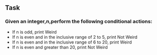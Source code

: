 ## Task 
### Given an integer,n,perform the following conditional actions:

* If n is odd, print Weird
* If n is even and in the inclusive range of 2 to 5, print Not Weird
* If n is even and in the inclusive range of 6 to 20, print Weird
* If n is even and greater than 20, print Not Weird
